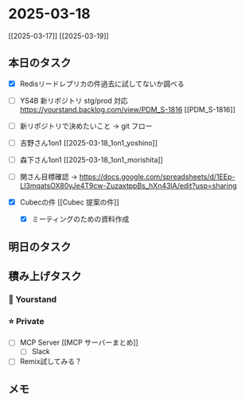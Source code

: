 # 2025-03-18

[[2025-03-17]] [[2025-03-19]]

## 本日のタスク

- [x] Redisリードレプリカの件過去に試してないか調べる
- [ ] YS4B 新リポジトリ stg/prod 対応 https://yourstand.backlog.com/view/PDM_S-1816 [[PDM_S-1816]]
- [ ] 新リポジトリで決めたいこと -> git フロー
- [ ] 吉野さん1on1 [[2025-03-18_1on1_yoshino]]
- [ ] 森下さん1on1 [[2025-03-18_1on1_morishita]]
- [ ] 関さん目標確認 -> https://docs.google.com/spreadsheets/d/1EEp-Ll3mqatsOX80yJe4T9cw-ZuzaxtppBs_hXn43lA/edit?usp=sharing

- [x] Cubecの件 [[Cubec 提案の件]]
	- [x] ミーティングのための資料作成


## 明日のタスク


## 積み上げタスク

### 🔵 Yourstand

### ⭐️ Private

- [ ] MCP Server [[MCP サーバーまとめ]]
	- [ ] Slack
- [ ] Remix試してみる？

## メモ


